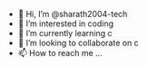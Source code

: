 - 👋 Hi, I’m @sharath2004-tech
- 👀 I’m interested in coding
- 🌱 I’m currently learning c
- 💞️ I’m looking to collaborate on c
- 📫 How to reach me ...

<!---
sharath2004-tech/sharath2004-tech is a ✨ special ✨ repository because its `README.md` (this file) appears on your GitHub profile.
You can click the Preview link to take a look at your changes.
--->
